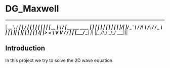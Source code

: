 # DG_Maxwell
  _____   _____   __  __                          _ _ 
 |  __ \ / ____| |  \/  |                        | | |
 | |  | | |  __  | \  / | __ ___  ____      _____| | |
 | |  | | | |_ | | |\/| |/ _` \ \/ /\ \ /\ / / _ \ | |
 | |__| | |__| | | |  | | (_| |>  <  \ V  V /  __/ | |
 |_____/ \_____| |_|  |_|\__,_/_/\_\  \_/\_/ \___|_|_|
 

## Introduction

In this project we try to solve the 2D wave equation.